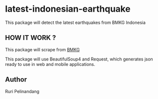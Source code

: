 # latest-indonesian-earthquake
This package will detect the latest earthquakes from BMKG Indonesia

## HOW IT WORK ?
This package will scrape from [BMKG](https://www.bmkg.go.id)

This package will use BeautifulSoup4 and Request, which generates json ready to use in web and mobile applications.



## Author
Ruri Pelinandang